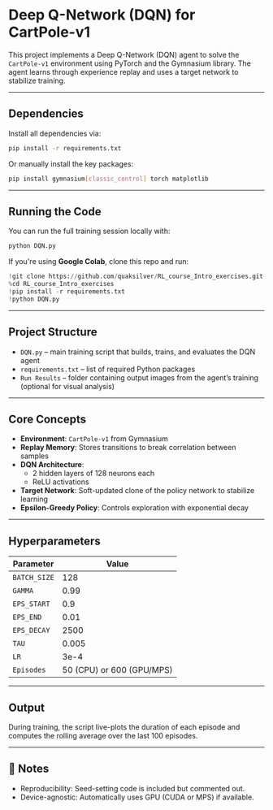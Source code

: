 # Deep Q-Network (DQN) for CartPole-v1

This project implements a Deep Q-Network (DQN) agent to solve the `CartPole-v1` environment using PyTorch and the Gymnasium library. The agent learns through experience replay and uses a target network to stabilize training.

---

## Dependencies

Install all dependencies via:

```bash
pip install -r requirements.txt
```

Or manually install the key packages:

```bash
pip install gymnasium[classic_control] torch matplotlib
```

---

## Running the Code

You can run the full training session locally with:

```bash
python DQN.py
```

If you're using **Google Colab**, clone this repo and run:

```python
!git clone https://github.com/quaksilver/RL_course_Intro_exercises.git
%cd RL_course_Intro_exercises
!pip install -r requirements.txt
!python DQN.py
```

---

## Project Structure

- `DQN.py` – main training script that builds, trains, and evaluates the DQN agent
- `requirements.txt` – list of required Python packages
- `Run Results` – folder containing output images from the agent’s training (optional for visual analysis)

---

## Core Concepts

- **Environment**: `CartPole-v1` from Gymnasium
- **Replay Memory**: Stores transitions to break correlation between samples
- **DQN Architecture**:
  - 2 hidden layers of 128 neurons each
  - ReLU activations
- **Target Network**: Soft-updated clone of the policy network to stabilize learning
- **Epsilon-Greedy Policy**: Controls exploration with exponential decay

---

## Hyperparameters

| Parameter      | Value      |
|----------------|------------|
| `BATCH_SIZE`   | 128        |
| `GAMMA`        | 0.99       |
| `EPS_START`    | 0.9        |
| `EPS_END`      | 0.01       |
| `EPS_DECAY`    | 2500       |
| `TAU`          | 0.005      |
| `LR`           | 3e-4       |
| `Episodes`     | 50 (CPU) or 600 (GPU/MPS) |

---

## Output

During training, the script live-plots the duration of each episode and computes the rolling average over the last 100 episodes.

---

## 📌 Notes

- Reproducibility: Seed-setting code is included but commented out.
- Device-agnostic: Automatically uses GPU (CUDA or MPS) if available.


